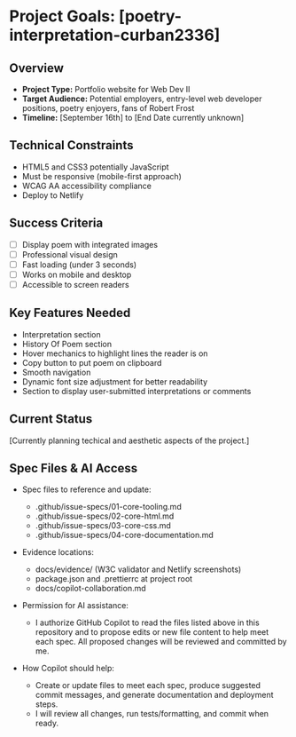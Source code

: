 # Project Goals: [poetry-interpretation-curban2336]

## Overview

- **Project Type:** Portfolio website for Web Dev II
- **Target Audience:** Potential employers, entry-level web developer positions, poetry enjoyers, fans of Robert Frost
- **Timeline:** [September 16th] to [End Date currently unknown]

## Technical Constraints

- HTML5 and CSS3 potentially JavaScript
- Must be responsive (mobile-first approach)
- WCAG AA accessibility compliance
- Deploy to Netlify

## Success Criteria

- [ ] Display poem with integrated images
- [ ] Professional visual design
- [ ] Fast loading (under 3 seconds)
- [ ] Works on mobile and desktop
- [ ] Accessible to screen readers

## Key Features Needed

- Interpretation section
- History Of Poem section
- Hover mechanics to highlight lines the reader is on
- Copy button to put poem on clipboard
- Smooth navigation
- Dynamic font size adjustment for better readability
- Section to display user-submitted interpretations or comments

## Current Status

[Currently planning techical and aesthetic aspects of the project.]

## Spec Files & AI Access

- Spec files to reference and update:
  - .github/issue-specs/01-core-tooling.md
  - .github/issue-specs/02-core-html.md
  - .github/issue-specs/03-core-css.md
  - .github/issue-specs/04-core-documentation.md

- Evidence locations:
  - docs/evidence/ (W3C validator and Netlify screenshots)
  - package.json and .prettierrc at project root
  - docs/copilot-collaboration.md

- Permission for AI assistance:
  - I authorize GitHub Copilot to read the files listed above in this repository and to propose edits or new file content to help meet each spec. All proposed changes will be reviewed and committed by me.

- How Copilot should help:
  - Create or update files to meet each spec, produce suggested commit messages, and generate documentation and deployment steps.
  - I will review all changes, run tests/formatting, and commit when ready.
